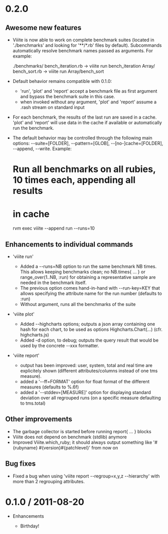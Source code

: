 # 0.2.0

## Awesome new features

* Viiite is now able to work on complete benchmark suites (located in
  './benchmarks' and looking for '**/*.rb' files by default). Subcommands
  automatically resolve benchmark names passed as arguments. For example:

    ./benchmarks/
      bench_iteration.rb     -> viiite run bench_iteration
      Array/
        bench_sort.rb        -> viiite run Array/bench_sort

* Default behavior remains compatible with 0.1.0:
  * 'run', 'plot' and 'report' accept a benchmark file as first argument and
    bypass the benchmark suite in this case.
  * when invoked without any argument, 'plot' and 'report' assume a .rash stream
    on standard input

* For each benchmark, the results of the last run are saved in a cache. 'plot'
  and 'report' will use data in the cache if available or automatically run the
  benchmark.

* The default behavior may be controlled through the following main options:
  --suite=[FOLDER], --pattern=[GLOB], --[no-]cache=[FOLDER], --append, --write. Example:

    # Run all benchmarks on all rubies, 10 times each, appending all results
    # in cache
    rvm exec viiite --append run --runs=10

## Enhancements to individual commands

* 'viiite run'

  * Added a --runs=NB option to run the same benchmark NB times. This allows
    keeping benchmarks clean; no NB.times{ ... } or range_over(1..NB, :run)
    for obtaining a representative sample are needed in the benchmark itself.
  * The previous option comes hand-in-hand with --run-key=KEY that allows
    specifying the attribute name for the run number (defaults to :run)
  * Without argument, runs all the benchmarks of the suite

* 'viiite plot'

  * Added --highcharts options; outputs a json array containing one hash for
    each chart, to be used as options Highcharts.Chart(...) (cfr. highcharts.js)
  * Added -d option, to debug; outputs the query result that would be used by
    the concrete --xxx formatter.

* 'viiite report'

  * output has been improved: user, system, total and real time are explicitely
    shown (different attributes/columns instead of one tms measure).
  * added a '--ff=FORMAT' option for float format of the different measures
    (defaults to %.6f)
  * added a '--stddev=[MEASURE]' option for displaying standard deviation over
    all regrouped runs (on a specific measure defaulting to tms.total)

## Other improvements

  * The garbage collector is started before running report{ ... } blocks
  * Viiite does not depend on benchmark (stdlib) anymore
  * Improved Viiite.which_ruby; it should always output something like
    '#{rubyname} #{version}#{patchlevel}' from now on

## Bug fixes

* Fixed a bug when using 'viiite report --regroup=x,y,z --hierarchy' with more
  than 2 regrouping attributes.


# 0.1.0 / 2011-08-20

* Enhancements

  * Birthday!
